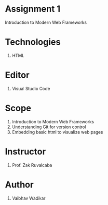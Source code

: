 # Assignment 1
 Introduction to Modern Web Frameworks
 
# Technologies
 1. HTML
 
# Editor
 1. Visual Studio Code
 
# Scope
 1. Introduction to Modern Web Frameworks
 2. Understanding Git for version control
 3. Embedding basic html to visualize web pages
 
 # Instructor
 1. Prof. Zak Ruvalcaba
 
 # Author
 1. Vaibhav Wadikar
 

